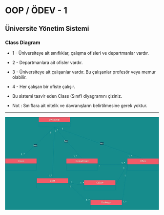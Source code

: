 # OOP / ÖDEV - 1 
## Üniversite Yönetim Sistemi
### Class Diagram

- 1 - Üniversiteye ait sınıflıklar, çalışma ofisleri ve departmanlar vardır.

- 2 - Departmanlara ait ofisler vardır.

- 3 - Üniversiteye ait çalışanlar vardır. Bu çalışanlar profesör veya memur olabilir.

- 4 - Her çalışan bir ofiste çalışır.

* Bu sistemi tasvir eden Class (Sınıf) diyagramını çiziniz.

* Not : Sınıflara ait nitelik ve davranışların belirtilmesine gerek yoktur.

*****

![Class Diagram](https://raw.githubusercontent.com/devrimmehmet/CSharp-Console-Patika/master/OOP/%C3%9Cniversite%20Y%C3%B6netim%20Sistemi.jpg)
